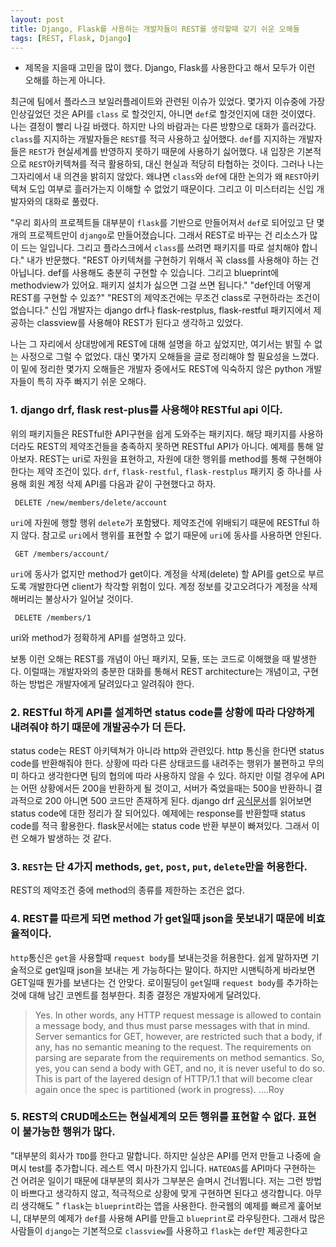 ```yaml
---
layout: post
title: Django, Flask를 사용하는 개발자들이 REST를 생각할때 갖기 쉬운 오해들
tags: [REST, Flask, Django]
---
```


* 제목을 지을때 고민을 많이 했다. Django, Flask를 사용한다고 해서 모두가 이런 오해를 하는게 아니다.  

최근에 팀에서 플라스크 보일러플레이트와 관련된 이슈가 있었다. 몇가지 이슈중에 가장 인상깊었던 것은 API를 `class` 로 할것인지, 아니면 `def`로 할것인지에 대한 것이였다. 
나는 결정이 빨리 나길 바랬다. 하지만 나의 바람과는 다른 방향으로 대화가 흘러갔다. `class`를 지지하는 개발자들은 `REST`를 적극 사용하고 싶어했다. `def`를 지지하는 개발자들은 `REST`가 현실세계를 반영하지 못하기 때문에 사용하기 싫어했다. 
내 입장은 기본적으로 `REST`아키텍쳐를 적극 활용하되, 대신 현실과 적당히 타협하는 것이다. 그러나 나는 그자리에서 내 의견을 밝히지 않았다. 왜냐면 `class`와 `def`에 대한 논의가 왜 `REST`아키텍쳐 도입 여부로 흘러가는지 이해할 수 없었기 때문이다. 그리고 이 미스터리는 신입 개발자와의 대화로 풀렸다.


"우리 회사의 프로젝트들 대부분이 `flask`를 기반으로 만들어져서 `def`로 되어있고 단 몇개의 프로젝트만이 `django`로 만들어졌습니다. 그래서 REST로 바꾸는 건 리소스가 많이 드는 일입니다. 그리고 플라스크에서 `class`를 쓰려면 패키지를 따로 설치해야 합니다." 
내가 반문했다. "REST 아키텍쳐를 구현하기 위해서 꼭 class를 사용해야 하는 건 아닙니다. def를 사용해도 충분히 구현할 수 있습니다. 그리고 blueprint에 methodview가 있어요. 패키지 설치가 싫으면 그걸 쓰면 됩니다."
"def인데 어떻게 REST를 구현할 수 있죠?"
"REST의 제약조건에는 무조건 class로 구현하라는 조건이 없습니다."
신입 개발자는 django drf나 flask-restplus, flask-restful 패키지에서 제공하는 classview를 사용해야 REST가 된다고 생각하고 있었다. 


나는 그 자리에서 상대방에게 REST에 대해 설명을 하고 싶었지만, 여기서는 밝힐 수 없는 사정으로 그럴 수 없었다. 대신 몇가지 오해들을 글로 정리해야 할 필요성을 느꼈다.
이 밑에 정리한 몇가지 오해들은 개발자 중에서도 REST에 익숙하지 않은 python 개발자들이 특히 자주 빠지기 쉬운 오해다.


### 1. django drf, flask rest-plus를 사용해야 RESTful api 이다.
위의 패키지들은 RESTful한 API구현을 쉽게 도와주는 패키지다. 해당 패키지를 사용하더라도 REST의 제약조건들을 충족하지 못하면 RESTful API가 아니다.
예제를 통해 알아보자. REST는 uri로 자원을 표현하고, 자원에 대한 행위를 method를 통해 구현해야 한다는 제약 조건이 있다. 
`drf`, `flask-restful`, `flask-restplus` 패키지 중 하나를 사용해 회원 계정 삭제 API를 다음과 같이 구현했다고 하자.

<pre><code> DELETE /new/members/delete/account </code></pre>
`uri`에 자원에 행할 행위 `delete`가 포함됐다. 제약조건에 위배되기 때문에 RESTful 하지 않다.
참고로 `uri`에서 행위를 표현할 수 없기 때문에 `uri`에 동사를 사용하면 안된다.


<pre><code> GET /members/account/ </code></pre>
`uri`에 동사가 없지만 method가 get이다. 계정을 삭제(delete) 할 API를 get으로 부르도록 개발한다면 client가 착각할 위험이 있다. 계정 정보를 갖고오려다가 계정을 삭제해버리는 불상사가 일어날 것이다.


<pre><code> DELETE /members/1 </code></pre>
uri와 method가 정확하게 API를 설명하고 있다.

보통 이런 오해는 REST를 개념이 아닌 패키지, 모듈, 또는 코드로 이해했을 때 발생한다. 
이럴때는 개발자와의 충분한 대화를 통해서 REST architecture는 개념이고, 구현하는 방법은 개발자에게 달려있다고 알려줘야 한다. 


### 2. RESTful 하게 API를 설계하면 status code를 상황에 따라 다양하게 내려줘야 하기 때문에 개발공수가 더 든다.
status code는 REST 아키텍쳐가 아니라 http와 관련있다. http 통신을 한다면 status code를 반환해줘야 한다. 상황에 따라 다른 상태코드를 내려주는 행위가 불편하고 무의미 하다고 생각한다면 팀의 협의에 따라 사용하지 않을 수 있다.
하지만 이럴 경우에 API는 어떤 상황에서든 200을 반환하게 될 것이고, 서버가 죽었을때는 500을 반환하니 결과적으로 200 아니면 500 코드만 존재하게 된다.
django drf [공식문서](https://www.django-rest-framework.org/api-guide/status-codes/)를 읽어보면 status code에 대한 정리가 잘 되어있다. 
예제에는 response를 반환할때 status code를 적극 활용한다. flask문서에는 status code 반환 부분이 빠져있다. 그래서 이런 오해가 발생하는 것 같다. 



### 3. `REST`는 단 4가지 methods, `get`, `post`, `put`, `delete`만을 허용한다.
REST의 제약조건 중에 method의 종류를 제한하는 조건은 없다. 


### 4. REST를 따르게 되면 method 가 get일때 json을 못보내기 때문에 비효율적이다.
`http`통신은 `get`을 사용할때 `request body`를 보내는것을 허용한다. 쉽게 말하자면 기술적으로 get일때 json을 보내는 게 가능하다는 말이다. 하지만 시맨틱하게 바라보면 GET일때 뭔가를 보낸다는 건 안맞다.
로이필딩이 `get`일때 `request body`를 추가하는 것에 대해 남긴 코멘트를 첨부한다. 최종 결정은 개발자에게 달려있다.
>Yes. In other words, any HTTP request message is allowed to contain a message body, and thus must parse messages with that in mind. 
Server semantics for GET, however, are restricted such that a body, if any, has no semantic meaning to the request. The requirements on parsing are separate from the requirements on method semantics.
So, yes, you can send a body with GET, and no, it is never useful to do so.
This is part of the layered design of HTTP/1.1 that will become
clear again once the spec is partitioned (work in progress).
....Roy 


### 5. REST의 CRUD메소드는 현실세계의 모든 행위를 표현할 수 없다. 표현이 불가능한 행위가 많다. 


"대부분의 회사가 `TDD`를 한다고 말합니다. 하지만 실상은 API를 먼저 만들고 나중에 슬며시 test를 추가합니다. 레스트 역시 마찬가지 입니다. `HATEOAS`를 API마다 구현하는 건 어려운 일이기 때문에 대부분의 회사가 그부분은 슬며시 건너뜁니다. 저는 그런 방법이 바쁘다고 생각하지 않고, 적극적으로 상황에 맞게 구현하면 된다고 생각합니다. 아무리 생각해도 "
`flask`는 `blueprint`라는 앱을 사용한다. 한국웹의 예제를 빠르게 훑어보니, 대부분의 예제가 `def`를 사용해 API를 만들고 `blueprint`로 라우팅한다. 
그래서 많은 사람들이 `django`는 기본적으로 `classview`를 사용하고 
`flask`는 `def`만 제공한다고  

